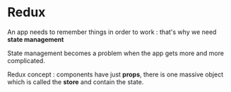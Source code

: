 # Redux

An app needs to remember things in order to work : that's why we need **state management**

State management becomes a problem when the app gets more and more complicated.

Redux concept : components have just **props**, there is one massive object which is called the **store** and contain the state.